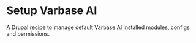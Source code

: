 # Setup Varbase AI

A Drupal recipe to manage default Varbase AI installed modules, configs and permissions.